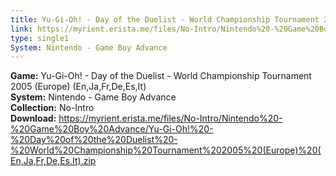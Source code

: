 ```yaml
---
title: Yu-Gi-Oh! - Day of the Duelist - World Championship Tournament 2005 (Europe) (En,Ja,Fr,De,Es,It)
link: https://myrient.erista.me/files/No-Intro/Nintendo%20-%20Game%20Boy%20Advance/Yu-Gi-Oh!%20-%20Day%20of%20the%20Duelist%20-%20World%20Championship%20Tournament%202005%20(Europe)%20(En,Ja,Fr,De,Es,It).zip
type: single1
System: Nintendo - Game Boy Advance
---
```

<b>Game:</b> Yu-Gi-Oh! - Day of the Duelist - World Championship Tournament 2005 (Europe) (En,Ja,Fr,De,Es,It)<br>
<b>System:</b> Nintendo - Game Boy Advance<br>
<b>Collection:</b> No-Intro<br>
<b>Download:</b> https://myrient.erista.me/files/No-Intro/Nintendo%20-%20Game%20Boy%20Advance/Yu-Gi-Oh!%20-%20Day%20of%20the%20Duelist%20-%20World%20Championship%20Tournament%202005%20(Europe)%20(En,Ja,Fr,De,Es,It).zip